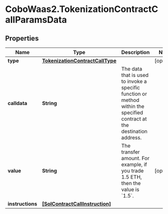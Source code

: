 # CoboWaas2.TokenizationContractCallParamsData

## Properties

Name | Type | Description | Notes
------------ | ------------- | ------------- | -------------
**type** | [**TokenizationContractCallType**](TokenizationContractCallType.md) |  | [optional] 
**calldata** | **String** | The data that is used to invoke a specific function or method within the specified contract at the destination address.  | 
**value** | **String** | The transfer amount. For example, if you trade 1.5 ETH, then the value is &#x60;1.5&#x60;.  | [optional] 
**instructions** | [**[SolContractCallInstruction]**](SolContractCallInstruction.md) |  | 


